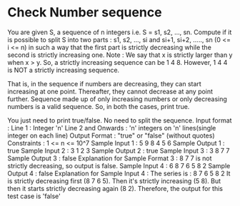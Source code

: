 # Check Number sequence

You are given S, a sequence of n integers i.e. S = s1, s2, ..., sn. Compute if it is possible to split S into two parts : s1, s2, ..., si and si+1, si+2, ….., sn (0 <= i <= n) in such a way that the first part is strictly decreasing while the second is strictly increasing one.
Note : We say that x is strictly larger than y when x > y.
So, a strictly increasing sequence can be 1 4 8. However, 1 4 4 is NOT a strictly increasing sequence.


That is, in the sequence if numbers are decreasing, they can start increasing at one point. Thereafter, they cannot decrease at any point further.
Sequence made up of only increasing numbers or only decreasing numbers is a valid sequence. So, in both the cases, print true.


You just need to print true/false. No need to split the sequence.
Input format :
Line 1 : Integer 'n'
Line 2 and Onwards : 'n' integers on 'n' lines(single integer on each line)
Output Format :
"true" or "false" (without quotes)
Constraints :
1 <= n <= 10^7
Sample Input 1 :
5
9
8
4
5
6
Sample Output 1 :
true
Sample Input 2 :
3
1
2
3
Sample Output 2 :
true
Sample Input 3 :
3
8
7
7
Sample Output 3 :
false
Explanation for Sample Format 3 :
8 7 7 is not strictly decreasing, so output is false.
Sample Input 4 :
6
8
7
6
5
8
2
Sample Output 4 :
false
Explanation for Sample Input 4 :
The series is :
8 7 6 5 8 2
It is strictly decreasing first (8 7 6 5). Then it's strictly increasing (5 8). But then it starts strictly decreasing again (8 2). Therefore, the output for this test case is 'false'